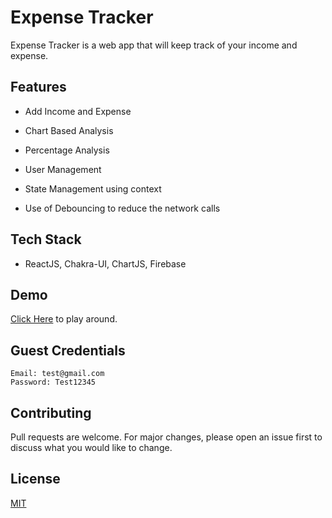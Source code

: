 # Expense Tracker

Expense Tracker is a web app that will keep track of your income and expense.

## Features

* Add Income and Expense
* Chart Based Analysis
* Percentage Analysis
* User Management

* State Management using context
* Use of Debouncing to reduce the network calls

## Tech Stack

* ReactJS, Chakra-UI, ChartJS, Firebase

## Demo

[Click Here](https://expense-tracker-16d78.web.app/) to play around.

## Guest Credentials

```
Email: test@gmail.com
Password: Test12345
```

## Contributing
Pull requests are welcome. For major changes, please open an issue first to discuss what you would like to change.

## License
[MIT](https://choosealicense.com/licenses/mit/)
